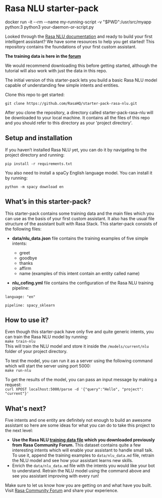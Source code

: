 # Rasa NLU starter-pack


 docker run -it --rm --name my-running-script -v "$PWD":/usr/src/myapp  python:3 python3 your-daemon-or-script.py



Looked through the [Rasa NLU documentation](http://rasa.com/docs/nlu/) and ready to build your first intelligent assistant? We have some resources to help you get started! This repository contains the foundations of your first custom assistant.

**The training data is here in the [forum](https://forum.rasa.com/t/grab-the-nlu-training-dataset-and-starter-packs/903)** 

We would recommend downloading this before getting started, although the tutorial will also work with just the data in this repo. 

The initial version of this starter-pack lets you build a basic Rasa NLU model capable of understanding few simple intents and entities. 

Clone this repo to get started:

```
git clone https://github.com/RasaHQ/starter-pack-rasa-nlu.git
```

After you clone the repository, a directory called starter-pack-rasa-nlu will be downloaded to your local machine. It contains all the files of this repo and you should refer to this directory as your 'project directory'.


## Setup and installation

If you haven’t installed Rasa NLU yet, you can do it by navigating to the project directory and running:
```
pip install -r requirements.txt
```

You also need to install a spaCy English language model. You can install it by running:

```
python -m spacy download en
```


## What’s in this starter-pack?

This starter-pack contains some training data and the main files which you can use as the basis of your first custom assistant. It also has the usual file structure of the assistant built with Rasa Stack. This starter-pack consists of the following files:

- **data/nlu_data.json** file contains the training examples of five simple intents:
	- greet
	- goodbye
	- thanks
	- affirm
	- name (examples of this intent contain an entity called name)
	
- **nlu_cofing.yml** file contains the configuration of the Rasa NLU training pipeline:
```text
language: "en"

pipeline: spacy_sklearn
```	

## How to use it?
Even though this starter-pack have only five and quite generic intents, you can train the Rasa NLU model by running:  
```make train-nlu```  
This will train the NLU model and store it inside the `/models/current/nlu` folder of your project directory.

To test the model, you can run it as a server using the following command which will start the server using port 5000:  
```make run-nlu```  

To get the results of the model, you can pass an input message by making a request:  
```curl XPOST localhost:5000/parse -d '{"query":"Hello", "project": "current"}'```  

## What's next?
Five intents and one entity are definitely not enough to build an awesome assistant so here are some ideas for what you can do to take this project to the next level:
- **Use the Rasa NLU [training data file](https://forum.rasa.com/t/grab-the-nlu-training-dataset-and-starter-packs/903) which you downloaded previously from Rasa Community Forum.** This dataset contains quite a few interesting intents which will enable your assistant to handle small talk. To use it, append the training examples to `data/nlu_data.md` file, retrain the NLU model and see how your assistant learns new skills.
- Enrich the `data/nlu_data.md` file with the intents you would like your bot to understand. Retrain the NLU model using the command above and see you assistant improving with every run!


Make sure to let us know how you are getting on and what have you built. Visit [Rasa Community Forum](https://forum.rasa.com) and share your experience.
